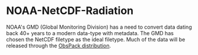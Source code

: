 # NOAA-NetCDF-Radiation
NOAA's GMD (Global Monitoring Division) has a need to convert data dating back 40+ years to a modern data-type with metadata. The GMD has chosen the NetCDF filetype as the ideal filetype. Much of the data will be released through the [ObsPack distribution](http://www.esrl.noaa.gov/gmd/ccgg/obspack/ "NOAA's ObsPack Framework").
